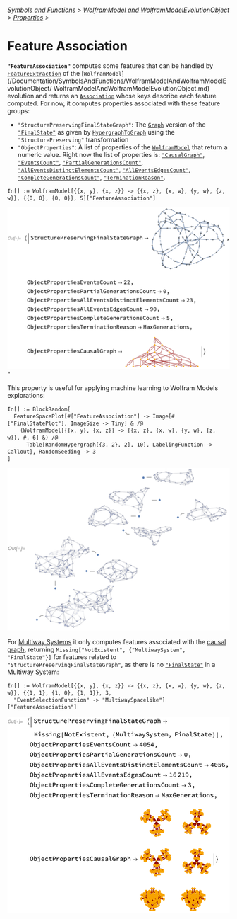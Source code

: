 ###### [Symbols and Functions](/README.md#symbols-and-functions) > [WolframModel and WolframModelEvolutionObject](../WolframModelAndWolframModelEvolutionObject.md) > [Properties](../WolframModelAndWolframModelEvolutionObject.md#properties) >

# Feature Association

**`"FeatureAssociation"`** computes some features that can be handled by
[`FeatureExtraction`](https://reference.wolfram.com/language/ref/FeatureExtraction.html)
of the [`WolframModel`](/Documentation/SymbolsAndFunctions/WolframModelAndWolframModelEvolutionObject/
WolframModelAndWolframModelEvolutionObject.md)
evolution and returns
an [`Association`](https://reference.wolfram.com/language/ref/Association.html) whose keys describe each feature
computed.
For now, it computes properties associated with these feature groups:

- `"StructurePreservingFinalStateGraph"`: The [`Graph`](https://reference.wolfram.com/language/ref/Graph.html)
version of
the [`"FinalState"`](/Documentation/SymbolsAndFunctions/WolframModelAndWolframModelEvolutionObject/Properties/States.md)
as given by [`HypergraphToGraph`](/Documentation/SymbolsAndFunctions/UtilityFunctions/HypergraphToGraph.md) using the
`"StructurePreserving"` transformation
- `"ObjectProperties"`: A list of properties of the [`WolframModel`](/Documentation/SymbolsAndFunctions/WolframModelAndWolframModelEvolutionObject/WolframModelAndWolframModelEvolutionObject.md)
that return a numeric value. Right now the list of properties is:
[`"CausalGraph"`](/Documentation/SymbolsAndFunctions/WolframModelAndWolframModelEvolutionObject/Properties/CausalGraphs.md),
[`"EventsCount"`](/Documentation/SymbolsAndFunctions/WolframModelAndWolframModelEvolutionObject/Properties/EventCounts.md),
[`"PartialGenerationsCount"`](/Documentation/SymbolsAndFunctions/WolframModelAndWolframModelEvolutionObject/Properties/GenerationCounts.md),
[`"AllEventsDistinctElementsCount"`](/Documentation/SymbolsAndFunctions/WolframModelAndWolframModelEvolutionObject/Properties/TotalElementCounts.md),
[`"AllEventsEdgesCount"`](/Documentation/SymbolsAndFunctions/WolframModelAndWolframModelEvolutionObject/Properties/TotalElementCounts.md),
[`"CompleteGenerationsCount"`](/Documentation/SymbolsAndFunctions/WolframModelAndWolframModelEvolutionObject/Properties/GenerationCounts.md),
[`"TerminationReason"`](/Documentation/SymbolsAndFunctions/WolframModelAndWolframModelEvolutionObject/Properties/TerminationReason.md).

```wl
In[] := WolframModel[{{x, y}, {x, z}} -> {{x, z}, {x, w}, {y, w}, {z, w}}, {{0, 0}, {0, 0}}, 5]["FeatureAssociation"]
```

<img src="/Documentation/Images/FeatureAssociationExampleSingleHistory.png" width="621.0">"

This property is useful for applying machine learning to Wolfram Models explorations:

```wl
In[] := BlockRandom[
  FeatureSpacePlot[#["FeatureAssociation"] -> Image[#["FinalStatePlot"], ImageSize -> Tiny] & /@
    (WolframModel[{{x, y}, {x, z}} -> {{x, z}, {x, w}, {y, w}, {z, w}}, #, 6] &) /@
      Table[RandomHypergraph[{3, 2}, 2], 10], LabelingFunction -> Callout], RandomSeeding -> 3
]
```

<img src="/Documentation/Images/FeatureAssociationFeatureSpacePlot.png" width="684.6">

For [Multiway Systems](/Documentation/SymbolsAndFunctions/WolframModelAndWolframModelEvolutionObject/Properties/MultiwayQ.md)
it only computes features associated with
the [causal graph](/Documentation/SymbolsAndFunctions/WolframModelAndWolframModelEvolutionObject/Properties/CausalGraphs.md),
returning `Missing["NotExistent", {"MultiwaySystem", "FinalState"}]` for features related to
`"StructurePreservingFinalStateGraph"`, as there is
no [`"FinalState"`](/Documentation/SymbolsAndFunctions/WolframModelAndWolframModelEvolutionObject/Properties/States.md)
in a Multiway System:

```wl
In[] := WolframModel[{{x, y}, {x, z}} -> {{x, z}, {x, w}, {y, w}, {z, w}}, {{1, 1}, {1, 0}, {1, 1}}, 3,
  "EventSelectionFunction" -> "MultiwaySpacelike"]["FeatureAssociation"]
```

<img src="/Documentation/Images/FeatureAssociationExampleMultihistory.png" width="555.0">
